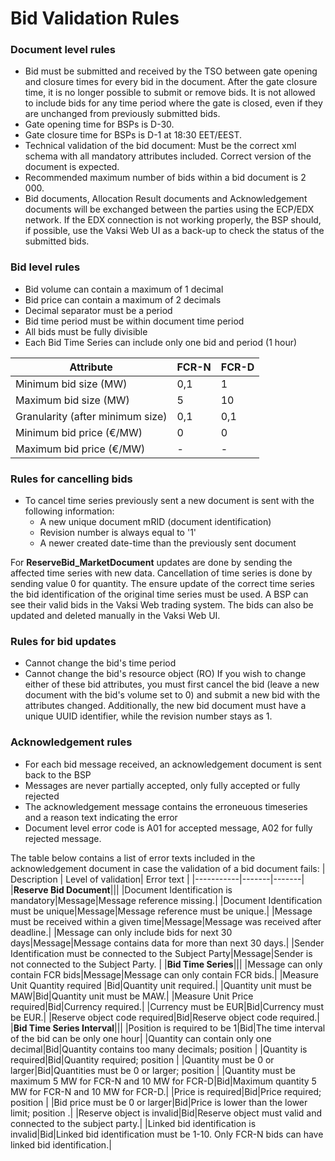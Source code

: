 # Bid Validation Rules

### Document level rules
* Bid must be submitted and received by the TSO between gate opening and closure times for every bid in the document. After the gate closure time, it is no longer possible to submit or remove bids. It is not allowed to include bids for any time period where the gate is closed, even if they are unchanged from previously submitted bids.
* Gate opening time for BSPs is D-30.
* Gate closure time for BSPs is D-1 at 18:30 EET/EEST.
* Technical validation of the bid document: Must be the correct xml schema with all mandatory attributes included. Correct version of the document is expected.
* Recommended maximum number of bids within a bid document is 2 000.
* Bid documents, Allocation Result documents and Acknowledgement documents will be exchanged between the parties using the ECP/EDX network. If the EDX connection is not working properly, the BSP should, if possible, use the Vaksi Web UI as a back-up to check the status of the submitted bids. 

### Bid level rules
* Bid volume can contain a maximum of 1 decimal
* Bid price can contain a maximum of 2 decimals
* Decimal separator must be a period
* Bid time period must be within document time period
* All bids must be fully divisible
* Each Bid Time Series can include only one bid and period (1 hour)

| Attribute | FCR-N | FCR-D |
|-----------|-------|-------|
|Minimum bid size (MW)|0,1|1|
|Maximum bid size (MW)|5|10|
|Granularity (after minimum size)|0,1|0,1|
|Minimum bid price (€/MW)|0|0|
|Maximum bid price (€/MW)|-|-|

### Rules for cancelling bids
* To cancel time series previously sent a new document is sent with the following information:
    * A new unique document mRID (document identification)
    * Revision number is always equal to '1'
    * A newer created date-time than the previously sent document
    
For **ReserveBid_MarketDocument** updates are done by sending the affected time series with new data. Cancellation
of time series is done by sending value 0 for quantity. The ensure update of the correct time series the bid
identification of the original time series must be used. A BSP can see their valid bids in the Vaksi Web trading system. The bids can also be updated and deleted
manually in the Vaksi Web UI.

### Rules for bid updates
* Cannot change the bid's time period
* Cannot change the bid's resource object (RO)
If you wish to change either of these bid attributes, you must first cancel the bid (leave a new document with the bid's volume set to 0) and submit a new bid with the attributes changed. Additionally, the new bid document must have a unique UUID identifier, while the revision number stays as 1.

### Acknowledgement rules
* For each bid message received, an acknowledgement document is sent back to the BSP
* Messages are never partially accepted, only fully accepted or fully rejected
* The acknowledgement message contains the erroneuous timeseries and a reason text indicating the error
* Document level error code is A01 for accepted message, A02 for fully rejected message.

The table below contains a list of error texts included in the acknowledgement document in case the validation of a bid document fails:
| Description | Level of validation| Error text |
|-----------|-------|-------|
|**Reserve Bid Document**|||
|Document Identification is mandatory|Message|Message reference missing.|
|Document Identification must be unique|Message|Message reference must be unique.|
|Message must be received within a given time|Message|Message was received after deadline.|
|Message can only include bids for next 30 days|Message|Message contains data for more than next 30 days.|
|Sender Identification must be connected to the Subject Party|Message|Sender is not connected to the Subject Party. |
|**Bid Time Series**|||
|Message can only contain FCR bids|Message|Message can only contain FCR bids.|
|Measure Unit Quantity required |Bid|Quantity unit required.|
|Quantity unit must be MAW|Bid|Quantity unit must be MAW.|
|Measure Unit Price required|Bid|Currency required.|
|Currency must be EUR|Bid|Currency must be EUR.|
|Reserve object code required|Bid|Reserve object code required.|
|**Bid Time Series Interval**|||
|Position is required to be 1|Bid|The time interval of the bid can be only one hour|
|Quantity can contain only one decimal|Bid|Quantity contains too many decimals; position <pos1>|
|Quantity is required|Bid|Quantity required; position <pos>|
|Quantity must be 0 or larger|Bid|Quantities must be 0 or larger; position <pos>|
|Quantity must be maximum 5 MW for FCR-N and 10 MW for FCR-D|Bid|Maximum quantity 5 MW for FCR-N and 10 MW for FCR-D.|
|Price is required|Bid|Price required; position <pos>|
|Bid price must be 0 or larger|Bid|Price is lower than the lower limit; position <pos>.|
|Reserve object is invalid|Bid|Reserve object must valid and connected to the subject party.|
|Linked bid identification is invalid|Bid|Linked bid identification must be 1-10. Only FCR-N bids can have linked bid identification.|
